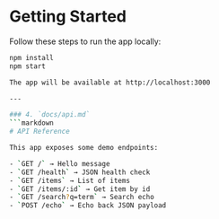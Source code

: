 # Getting Started

Follow these steps to run the app locally:

```bash
npm install
npm start

The app will be available at http://localhost:3000

---

### 4. `docs/api.md`
```markdown
# API Reference

This app exposes some demo endpoints:

- `GET /` → Hello message
- `GET /health` → JSON health check
- `GET /items` → List of items
- `GET /items/:id` → Get item by id
- `GET /search?q=term` → Search echo
- `POST /echo` → Echo back JSON payload
